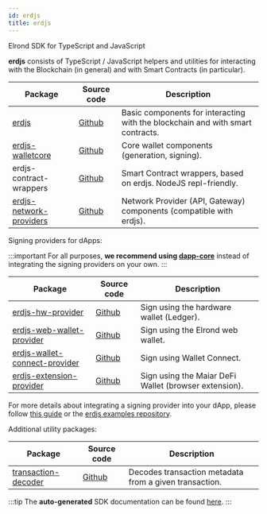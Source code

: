 ```yaml
---
id: erdjs
title: erdjs
---
```


Elrond SDK for TypeScript and JavaScript

**erdjs** consists of TypeScript / JavaScript helpers and utilities for interacting with the Blockchain (in general) and with Smart Contracts (in particular).

| Package | Source code | Description |
| ------------- | ----------------------------------------- | ------------------------------------- |
| [erdjs](https://www.npmjs.com/package/@elrondnetwork/erdjs) | [Github](https://github.com/ElrondNetwork/elrond-sdk-erdjs) | Basic components for interacting with the blockchain and with smart contracts. |
| [erdjs-walletcore](https://www.npmjs.com/package/@elrondnetwork/erdjs-walletcore) | [Github](https://github.com/ElrondNetwork/elrond-sdk-erdjs-walletcore) | Core wallet components (generation, signing). |
| erdjs-contract-wrappers | [Github](https://github.com/ElrondNetwork/elrond-sdk-erdjs-contract-wrappers) | Smart Contract wrappers, based on erdjs. NodeJS repl-friendly. |
| [erdjs-network-providers](https://www.npmjs.com/package/@elrondnetwork/erdjs-network-providers) | [Github](https://github.com/ElrondNetwork/elrond-sdk-erdjs-network-providers) | Network Provider (API, Gateway) components (compatible with erdjs). |

Signing providers for dApps:

:::important
For all purposes, **we recommend using [dapp-core](https://github.com/ElrondNetwork/dapp-core)** instead of integrating the signing providers on your own.
:::

| Package | Source code | Description |
| ------------- | ----------------------------------------- | ------------------------------------- |
| [erdjs-hw-provider](https://www.npmjs.com/package/@elrondnetwork/erdjs-hw-provider) | [Github](https://github.com/ElrondNetwork/elrond-sdk-erdjs-hw-provider) | Sign using the hardware wallet (Ledger). |
| [erdjs-web-wallet-provider](https://www.npmjs.com/package/@elrondnetwork/erdjs-web-wallet-provider) | [Github](https://github.com/ElrondNetwork/elrond-sdk-erdjs-web-wallet-provider) | Sign using the Elrond web wallet. |
| [erdjs-wallet-connect-provider](https://www.npmjs.com/package/@elrondnetwork/erdjs-wallet-connect-provider) | [Github](https://github.com/ElrondNetwork/elrond-sdk-erdjs-wallet-connect-provider) | Sign using Wallet Connect.|
| [erdjs-extension-provider](https://www.npmjs.com/package/@elrondnetwork/erdjs-extension-provider) | [Github](https://github.com/ElrondNetwork/elrond-sdk-erdjs-extension-provider) | Sign using the Maiar DeFi Wallet (browser extension). |

For more details about integrating a signing provider into your dApp, please follow [this guide](/sdk-and-tools/erdjs/erdjs-signing-providers) or the [erdjs examples repository](https://github.com/ElrondNetwork/elrond-sdk-erdjs-examples).

Additional utility packages:

| Package | Source code | Description |
| ------------- | ----------------------------------------- | ------------------------------------- |
| [transaction-decoder](https://www.npmjs.com/package/@elrondnetwork/transaction-decoder) | [Github](https://github.com/ElrondNetwork/transaction-decoder) | Decodes transaction metadata from a given transaction.|

:::tip
The **auto-generated** SDK documentation can be found [here](https://elrondnetwork.github.io/elrond-sdk-docs).
:::
